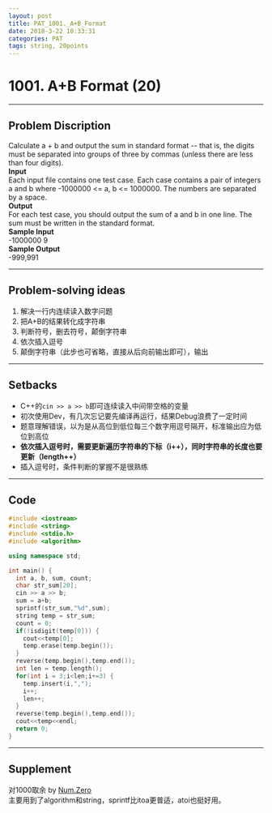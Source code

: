 ```yaml
---
layout: post
title: PAT_1001._A+B_Format
date: 2018-3-22 10:33:31
categories: PAT
tags: string, 20points
---
```


# 1001. A+B Format (20)
*****
## Problem Discription
Calculate a + b and output the sum in standard format -- that is, the digits must be separated into groups of three by commas (unless there are less than four digits).</br>
**Input**</br>
Each input file contains one test case. Each case contains a pair of integers a and b where -1000000 <= a, b <= 1000000. The numbers are separated by a space.</br>
**Output**</br>
For each test case, you should output the sum of a and b in one line. The sum must be written in the standard format.</br> 
**Sample Input**</br>
-1000000 9</br>
**Sample Output**</br>
-999,991</br>

*****
## Problem-solving ideas

1. 解决一行内连续读入数字问题
2. 把A+B的结果转化成字符串
3. 判断符号，删去符号，颠倒字符串
4. 依次插入逗号
5. 颠倒字符串（此步也可省略，直接从后向前输出即可），输出

*****
## Setbacks

* C++的`cin >> a >> b`即可连续读入中间带空格的变量
* 初次使用Dev，有几次忘记要先编译再运行，结果Debug浪费了一定时间
* 题意理解错误，以为是从高位到低位每三个数字用逗号隔开，标准输出应为低位到高位
* **依次插入逗号时，需要更新遍历字符串的下标（i++），同时字符串的长度也要更新（length++）**
* 插入逗号时，条件判断的掌握不是很熟练

*****
## Code


```cpp
#include <iostream>
#include <string>
#include <stdio.h>
#include <algorithm>

using namespace std;

int main() {
  int a, b, sum, count;
  char str_sum[20];
  cin >> a >> b;
  sum = a+b;
  sprintf(str_sum,"%d",sum);
  string temp = str_sum;
  count = 0;
  if(!isdigit(temp[0])) {
    cout<<temp[0];
    temp.erase(temp.begin());
  }
  reverse(temp.begin(),temp.end());
  int len = temp.length();
  for(int i = 3;i<len;i+=3) {
    temp.insert(i,",");
    i++;
    len++;
  }
  reverse(temp.begin(),temp.end());
  cout<<temp<<endl;
  return 0;
} 

```

*****
## Supplement

对1000取余 by [Num.Zero](www.cnblogs.com/xiongmao-cpp/p/6385926.html)</br>
主要用到了algorithm和string，sprintf比itoa更普适，atoi也挺好用。

